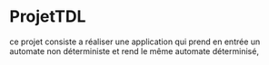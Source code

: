 # ProjetTDL
ce projet consiste a réaliser une application qui prend en entrée un automate non déterministe et rend le même automate déterminisé,
